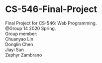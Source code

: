 # CS-546-Final-Project  
Final Project for CS-546: Web Programming.   
@Group 14 2020 Spring.   
Group member:      
Chuanyao Lin      
Donglin Chen      
Jiayi Sun       
Zephyr Zambrano
